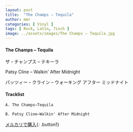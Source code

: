```yaml
---
layout: post
title:  "The Champs – Tequila"
author: mmr
categories: [ Vinyl ]
tags: [ Rock, Latin, 7inch ]
image: ../assets/images/The Champs – Tequila.jpg
---
```


#### The Champs – Tequila

ザ・チャンプス – テキーラ

Patsy Cline – Walkin' After Midnight

パッツィー・クライン – ウォーキング アフター ミッドナイト

#### Tracklist
```md
A. The Champs–Tequila

B. Patsy Cline–Walkin' After Midnight
```

[メルカリで購入](https://jp.mercari.com/item/m38758160167){: .button1}

